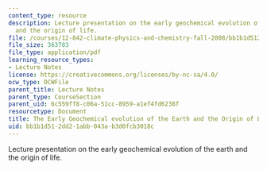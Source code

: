 ```yaml
---
content_type: resource
description: Lecture presentation on the early geochemical evolution of the earth
  and the origin of life.
file: /courses/12-842-climate-physics-and-chemistry-fall-2008/bb1b1d512dd21abb043ab3d0fcb3018c_part1_lec2.pdf
file_size: 363783
file_type: application/pdf
learning_resource_types:
- Lecture Notes
license: https://creativecommons.org/licenses/by-nc-sa/4.0/
ocw_type: OCWFile
parent_title: Lecture Notes
parent_type: CourseSection
parent_uid: 6c559ff8-c06a-51cc-8959-a1ef4fd6238f
resourcetype: Document
title: The Early Geochemical evolution of the Earth and the Origin of Life
uid: bb1b1d51-2dd2-1abb-043a-b3d0fcb3018c
---
```

Lecture presentation on the early geochemical evolution of the earth and the origin of life.